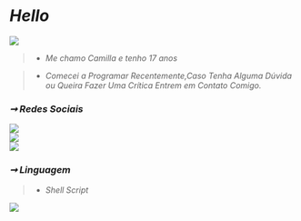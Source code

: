 <h1><em>Hello<em></h1>

<img src="https://user-images.githubusercontent.com/87456603/126722053-f1716aee-2930-49bd-9347-0dbfc0c282bc.gif">
<blockquote>
  <ul>
    <li><em>Me chamo Camilla e tenho 17 anos</em></li>
  </ul>
</blockquote>
<blockquote>
  <ul>
    <li><em>Comecei a Programar Recentemente,Caso Tenha Alguma Dúvida ou Queira Fazer Uma Crítica Entrem em Contato Comigo.</em></li>
  </ul>
</blockquote>

  <h3>➞ <em>Redes Sociais</em></h3>
  <a href="https://wa.me/556299885573"><img src="https://img.shields.io/badge/WhatsApp-25D366?style=for-the-badge&logo=whatsapp&logoColor=white"></a><br/>
  <a href="https://twitter.com/D3Athena?s=08"><img src="https://img.shields.io/badge/Twitter-1DA1F2?style=for-the-badge&logo=twitter&logoColor=white"></a><br/>
  <a href="https://t.me/athena_Ca"><b><em><img src="https://img.shields.io/badge/Telegram-2CA5E0?style=for-the-badge&logo=telegram&logoColor=white"></em></b></a>
  <h3>➞ <em>Linguagem</em></h3>

<blockquote>
  <ul>
    <li><em>Shell Script</em></li>
  </ul>
</blockquote>

<img src="https://img.shields.io/badge/-I%20%E2%9D%A4%EF%B8%8F%20%23!%2Fbin%2Fbash-blueviolet">
